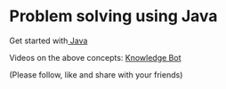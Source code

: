 ﻿# Problem solving using Java

<p>Get started with<a href="https://www.javatpoint.com/java-tutorial"> Java</a></p>

Videos on the above concepts: <a href="https://www.instagram.com/knowledge_bot/"> Knowledge Bot </a> <p>(Please follow, like and share with your friends)</p>
